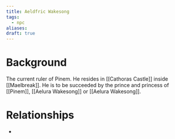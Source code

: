 ```yaml
---
title: Aeldfric Wakesong
tags:
  - npc
aliases: 
draft: true
---
```

# Background
The current ruler of Pinem. He resides in [[Cathoras Castle]] inside [[Maelbreak]]. He is to be succeeded by the prince and princess of [[Pinem]], [[Aelura Wakesong]] or [[Aelura Wakesong]].

# Relationships
* 
